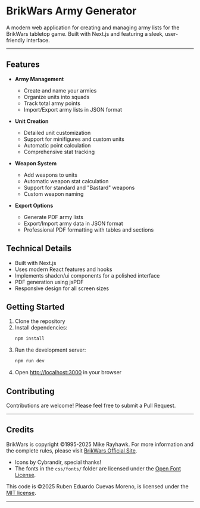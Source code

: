 # BrikWars Army Generator

A modern web application for creating and managing army lists for the BrikWars tabletop game. Built with Next.js and featuring a sleek, user-friendly interface.

---

## Features

- **Army Management**
  - Create and name your armies
  - Organize units into squads
  - Track total army points
  - Import/Export army lists in JSON format

- **Unit Creation**
  - Detailed unit customization
  - Support for minifigures and custom units
  - Automatic point calculation
  - Comprehensive stat tracking

- **Weapon System**
  - Add weapons to units
  - Automatic weapon stat calculation
  - Support for standard and "Bastard" weapons
  - Custom weapon naming

- **Export Options**
  - Generate PDF army lists
  - Export/Import army data in JSON format
  - Professional PDF formatting with tables and sections

## Technical Details

- Built with Next.js
- Uses modern React features and hooks
- Implements shadcn/ui components for a polished interface
- PDF generation using jsPDF
- Responsive design for all screen sizes

## Getting Started

1. Clone the repository
2. Install dependencies:
   ```bash
   npm install
   ```
3. Run the development server:
   ```bash
   npm run dev
   ```
4. Open [http://localhost:3000](http://localhost:3000) in your browser

## Contributing

Contributions are welcome! Please feel free to submit a Pull Request.

---

## Credits

BrikWars is copyright ©1995-2025 Mike Rayhawk. For more information and the complete rules, please visit [BrikWars Official Site](https://www.brikwars.com).


- Icons by Cybrandir, special thanks!
- The fonts in the `css/fonts/` folder are licensed under the [Open Font License](http://scripts.sil.org/cms/scripts/page.php?site_id=nrsi&id=OFL_web).



This code is ©2025 Ruben Eduardo Cuevas Moreno, is licensed under the [MIT license](https://opensource.org/licenses/MIT).

---

